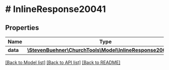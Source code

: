 # # InlineResponse20041

## Properties

Name | Type | Description | Notes
------------ | ------------- | ------------- | -------------
**data** | [**\StevenBuehner\ChurchTools\Model\InlineResponse20041Data**](InlineResponse20041Data.md) |  | [optional]

[[Back to Model list]](../../README.md#models) [[Back to API list]](../../README.md#endpoints) [[Back to README]](../../README.md)
